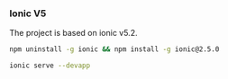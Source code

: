 ### Ionic V5
The project is based on ionic v5.2.

```bash
npm uninstall -g ionic && npm install -g ionic@2.5.0
```

```bash
ionic serve --devapp
```



